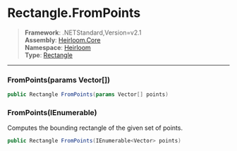 # Rectangle.FromPoints

> **Framework**: .NETStandard,Version=v2.1  
> **Assembly**: [Heirloom.Core][0]  
> **Namespace**: [Heirloom][0]  
> **Type**: [Rectangle][1]  

--------------------------------------------------------------------------------

### FromPoints(params Vector[])

```cs
public Rectangle FromPoints(params Vector[] points)
```

### FromPoints(IEnumerable<Vector>)

Computes the bounding rectangle of the given set of points.

```cs
public Rectangle FromPoints(IEnumerable<Vector> points)
```

[0]: ../Heirloom.Core.md
[1]: Heirloom.Rectangle.md
